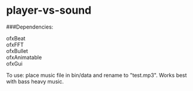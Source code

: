 # player-vs-sound

###Dependencies: 

ofxBeat  
ofxFFT  
ofxBullet  
ofxAnimatable  
ofxGui  

To use: place music file in bin/data and rename to "test.mp3". Works best with bass heavy music.
